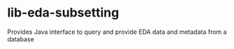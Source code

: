 # lib-eda-subsetting
Provides Java interface to query and provide EDA data and metadata from a database
